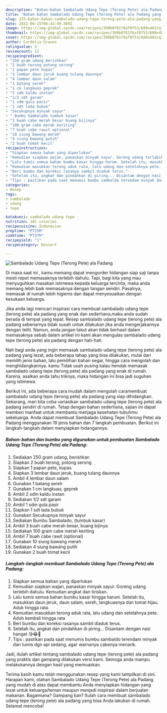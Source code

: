 ```yaml
---
description: "Bahan-bahan Sambalado Udang Tepe (Terong Pete) ala Padang yang lezat dan Mudah Dibuat"
title: "Bahan-bahan Sambalado Udang Tepe (Terong Pete) ala Padang yang lezat dan Mudah Dibuat"
slug: 225-bahan-bahan-sambalado-udang-tepe-terong-pete-ala-padang-yang-lezat-dan-mudah-dibuat
date: 2021-06-15T06:43:49.309Z
image: https://img-global.cpcdn.com/recipes/399b0761f6af0f53/680x482cq70/sambalado-udang-tepe-terong-pete-ala-padang-foto-resep-utama.jpg
thumbnail: https://img-global.cpcdn.com/recipes/399b0761f6af0f53/680x482cq70/sambalado-udang-tepe-terong-pete-ala-padang-foto-resep-utama.jpg
cover: https://img-global.cpcdn.com/recipes/399b0761f6af0f53/680x482cq70/sambalado-udang-tepe-terong-pete-ala-padang-foto-resep-utama.jpg
author: Cordelia Graves
ratingvalue: 3
reviewcount: 12
recipeingredient:
- "250 gram udang berishkan"
- "2 buah terong potong serong"
- "1 papan pete kupas"
- "3 lembar daun jeruk buang tulang daunnya"
- "4 lembar daun salam"
- "1 batang sereh"
- "1 cm langkuas geprek"
- "2 sdm kaldu instan"
- "1/2 sdt garam"
- "1 sdm gula pasir"
- "1 sdt lada bubuk"
- "Secukupnya minyak sayur"
- " Bumbu Sambalado tumbuk kasar"
- "3 buah cabe merah besar buang bijinya"
- "100 gram cabe merah keriting"
- "7 buah cabe rawit optional"
- "10 siung bawang merah"
- "4 siung bawang putih"
- "2 buah tomat kecil"
recipeinstructions:
- "Siapkan semua bahan yang diperlukan"
- "Kemudian siapkan wajan, panaskan minyak sayur. Goreng udang terlebih dahulu. Kemudian angkat dan tiriskan."
- "Lalu tumis semua bahan bumbu kasar hingga harum. Setelah itu, masukkan daun jeruk, daun salam, sereh, langkuasnya dan tomat hijau. Aduk hingga rata."
- "Kemudian masukkan terong aduk rata, lalu udang dan setelahnya pete. Aduh kembali hingga rata"
- "Beri bumbu dan koreksi rasanya sambil diaduk terus."
- "Setelah itu, angkat dan pindahkan di piring... Disantam dengan nasi hangat 😘😂🤤"
- "Tips : pastikan pada saat menumis bumbu sambaldo terendam minyak dan tumis dgn api sedang, agar warnanya cabenya menarik."
categories:
- Resep
tags:
- sambalado
- udang
- tepe

katakunci: sambalado udang tepe 
nutrition: 101 calories
recipecuisine: Indonesian
preptime: "PT25M"
cooktime: "PT37M"
recipeyield: "1"
recipecategory: Dessert

---
```



![Sambalado Udang Tepe (Terong Pete) ala Padang](https://img-global.cpcdn.com/recipes/399b0761f6af0f53/680x482cq70/sambalado-udang-tepe-terong-pete-ala-padang-foto-resep-utama.jpg)

Di masa  saat ini , kamu memang dapat mengorder hidangan siap saji tanpa mesti repot memasaknya terlebih dahulu. Tapi, bagi kita yang mau menyuguhkan masakan istimewa kepada keluarga tercinta, maka anda memang lebih baik memasaknya dengan tangan sendiri. Pasalnya, memasak di rumah lebih higienis dan dapat menyesuaikan dengan kesukaan keluarga.

Jika anda lagi mencari inspirasi cara membuat sambalado udang tepe (terong pete) ala padang yang enak dan sederhana,maka anda sudah berada di tempat yang tepat. Resep sambalado udang tepe (terong pete) ala padang  sebenarnya tidak susah untuk dilakukan jika anda mengerjakannya dengan teliti. Namun, anda jangan takut akan tidak berhasil dalam memasaknya 
sebab dalam artikel ini kami akan mengulas sambalado udang tepe (terong pete) ala padang dengan hati-hati.  



Nah bagi anda yang ingin memasak sambalado udang tepe (terong pete) ala padang yang lezat, ada beberapa tahap yang bisa dilakukan, mulai dari memilih jenis bahan, lalu pemilihan bahan segar, hingga cara mengolah dan menghidangkannya. kamu Tidak usah pusing kalau hendak memasak sambalado udang tepe (terong pete) ala padang yang enak di rumah. Karena, asalkan anda  tahu triknya, maka hidangan ini bisa jadi suguhan yang istimewa.

Berikut ini, ada beberapa cara mudah dalam mengolah caramembuat sambalado udang tepe (terong pete) ala padang yang siap dihidangkan. Sekarang, mari kita coba variasikan sambalado udang tepe (terong pete) ala padang sendiri di rumah. Tetap dengan bahan sederhana, sajian ini dapat memberi manfaat untuk membantu menjaga kesehatan tubuhmu sekeluarga. Anda dapat membuat Sambalado Udang Tepe (Terong Pete) ala Padang menggunakan 19 jenis bahan dan 7 langkah pembuatan. Berikut ini langkah-langkah dalam menyiapkan hidangannya.

<!--inarticleads1-->

##### Bahan-bahan dan bumbu yang digunakan untuk pembuatan Sambalado Udang Tepe (Terong Pete) ala Padang:

1. Sediakan 250 gram udang, berishkan
1. Siapkan 2 buah terong, potong serong
1. Siapkan 1 papan pete, kupas
1. Siapkan 3 lembar daun jeruk, buang tulang daunnya
1. Ambil 4 lembar daun salam
1. Gunakan 1 batang sereh
1. Gunakan 1 cm langkuas, geprek
1. Ambil 2 sdm kaldu instan
1. Sediakan 1/2 sdt garam
1. Ambil 1 sdm gula pasir
1. Siapkan 1 sdt lada bubuk
1. Gunakan Secukupnya minyak sayur
1. Sediakan  Bumbu Sambalado, (tumbuk kasar)
1. Ambil 3 buah cabe merah besar, buang bijinya
1. Sediakan 100 gram cabe merah keriting
1. Ambil 7 buah cabe rawit (optional)
1. Gunakan 10 siung bawang merah
1. Sediakan 4 siung bawang putih
1. Gunakan 2 buah tomat kecil




<!--inarticleads2-->

##### Langkah-langkah membuat Sambalado Udang Tepe (Terong Pete) ala Padang:

1. Siapkan semua bahan yang diperlukan
1. Kemudian siapkan wajan, panaskan minyak sayur. Goreng udang terlebih dahulu. Kemudian angkat dan tiriskan.
1. Lalu tumis semua bahan bumbu kasar hingga harum. Setelah itu, masukkan daun jeruk, daun salam, sereh, langkuasnya dan tomat hijau. Aduk hingga rata.
1. Kemudian masukkan terong aduk rata, lalu udang dan setelahnya pete. Aduh kembali hingga rata
1. Beri bumbu dan koreksi rasanya sambil diaduk terus.
1. Setelah itu, angkat dan pindahkan di piring... Disantam dengan nasi hangat 😘😂🤤
1. Tips : pastikan pada saat menumis bumbu sambaldo terendam minyak dan tumis dgn api sedang, agar warnanya cabenya menarik.




Jadi, itulah artikel tentang  sambalado udang tepe (terong pete) ala padang  yang praktis dan gampang dilakukan versi kami. Semoga anda mampu melakukannya dengan hasil yang memuaskan. 

Terima kasih kamu telah menggunakan resep yang kami tampilkan di sini. Harapan kami, olahan  Sambalado Udang Tepe (Terong Pete) ala Padang yang mudah di atas dapat membantu Anda menyiapkan hidangan yang lezat untuk keluarga/teman maupun menjadi inspirasi dalam berjualan makanan. Bagaimana? Gampang kan? Itulah cara membuat sambalado udang tepe (terong pete) ala padang yang bisa Anda lakukan di rumah. Selamat mencoba!

